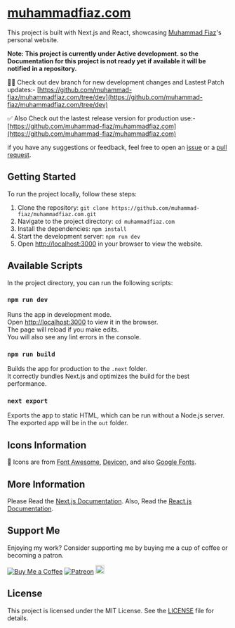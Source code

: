 # [muhammadfiaz.com](https://muhammadfiaz.com/)

This project is built with Next.js and React, showcasing [Muhammad Fiaz](https://github.com/muhammad-fiaz/)'s personal website.

**Note: This project is currently under Active development. so the Documentation for this project is not ready yet if available it will be notified in a repository.**

🧑‍💻 Check out dev branch for new development changes and Lastest Patch updates:- [https://github.com/muhammad-fiaz/muhammadfiaz.com/tree/dev](https://github.com/muhammad-fiaz/muhammadfiaz.com/tree/dev)
                                                   

✅ Also Check out the lastest release version for production use:-
[https://github.com/muhammad-fiaz/muhammadfiaz.com](https://github.com/muhammad-fiaz/muhammadfiaz.com)

if you have any suggestions or feedback, feel free to open an [issue](https://github.com/muhammad-fiaz/muhammadfiaz.com/issues) or a [pull request](https://github.com/muhammad-fiaz/muhammadfiaz.com/pulls).

## Getting Started

To run the project locally, follow these steps:

1. Clone the repository: `git clone https://github.com/muhammad-fiaz/muhammadfiaz.com.git`
2. Navigate to the project directory: `cd muhammadfiaz.com`
3. Install the dependencies: `npm install`
4. Start the development server: `npm run dev`
5. Open [http://localhost:3000](http://localhost:3000) in your browser to view the website.

## Available Scripts

In the project directory, you can run the following scripts:

### `npm run dev`

Runs the app in development mode.\
Open [http://localhost:3000](http://localhost:3000) to view it in the browser.\
The page will reload if you make edits.\
You will also see any lint errors in the console.

### `npm run build`

Builds the app for production to the `.next` folder.\
It correctly bundles Next.js and optimizes the build for the best performance.

### `next export`

Exports the app to static HTML, which can be run without a Node.js server.\
The exported app will be in the `out` folder.

## Icons Information

💖 Icons are from [Font Awesome](https://fontawesome.com/), [Devicon](https://devicon.dev/),
and also [Google Fonts](https://fonts.google.com/icons).


## More Information

Please Read the [Next.js Documentation](https://nextjs.org/docs/getting-started).
Also, Read the [React.js Documentation](https://reactjs.org/docs/getting-started.html).


## Support Me

Enjoying my work? Consider supporting me by buying me a cup of coffee or becoming a patron.

[![Buy Me a Coffee](https://img.shields.io/badge/Buy%20Me%20a%20Coffee-Donate-orange?logo=buy-me-a-coffee&s=20)](https://www.buymeacoffee.com/muhammadfiaz)
[![Patreon](https://img.shields.io/badge/Patreon-Support-red?logo=patreon&s=20)](https://www.patreon.com/muhammad_fiaz)
<a href="https://ko-fi.com/muhammadfiaz"><img src="https://ko-fi.com/img/githubbutton_sm.svg" alt="Ko-fi" height="20"></a>


## License

This project is licensed under the MIT License. See the [LICENSE](https://github.com/muhammad-fiaz/muhammadfiaz.com/blob/main/LICENSE.md) file for details.


                                                                                                     
                                                                                                     
                                                                                                     
